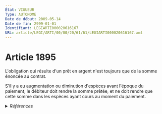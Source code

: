 ```yaml
---
État: VIGUEUR
Type: AUTONOME
Date de début: 2009-05-14
Date de fin: 2999-01-01
Identifiant: LEGIARTI000020616167
URL: article/LEGI/ARTI/00/00/20/61/61/LEGIARTI000020616167.xml
---
```


<h1>Article 1895</h1>

L'obligation qui résulte d'un prêt en argent n'est toujours que de la somme
énoncée au contrat.<br />

S'il y a eu augmentation ou diminution d'espèces avant l'époque du paiement, le
débiteur doit rendre la somme prêtée, et ne doit rendre que cette somme dans les
espèces ayant cours au moment du paiement.


<details>
  <summary><em>Références</em></summary>

  <h2>Articles faisant référence à l'article</h2>
  
  <ul>
    <li>
      <a href="https://legal.tricoteuses.fr//redirection/LEGIARTI000020606392?vers=git&vers=legifrance">LOI n° 2009-526 du 12 mai 2009 de simplification et de clarification du droit et d'allègement des procédures - article 10 ENTIEREMENT_MODIF</a> MODIFIE source
    </li>
  </ul>
  
  <h2>Références faites par l'article</h2>
  
  <ul>
    <li>
      2009-05-12 MODIFIE cible <a href="https://legal.tricoteuses.fr//redirection/LEGIARTI000020606392?vers=git&vers=legifrance">LOI n° 2009-526 du 12 mai 2009 de simplification et de clarification du droit et d'allègement des procédures - article 10 ENTIEREMENT_MODIF</a>
    </li>
  </ul>
</details>
